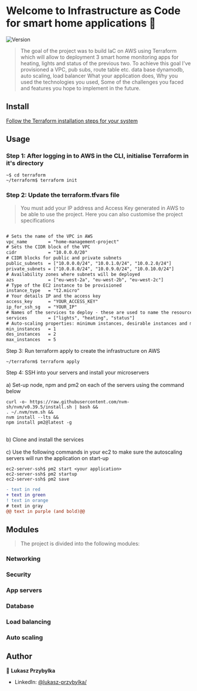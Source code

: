 # Welcome to Infrastructure as Code for smart home applications 👋

![Version](https://img.shields.io/badge/version-1.0.0-blue.svg?cacheSeconds=2592000)

> The goal of the project was to build IaC on AWS using Terraform which will allow to deployment 3 smart home monitoring apps for heating, lights and status of the previous two. To achieve this goal I've provisioned a VPC, pub subs, route table etc. data base dynamodb, auto scaling, load balancer
> What your application does,
> Why you used the technologies you used,
> Some of the challenges you faced and features you hope to implement in the future.

## Install

[Follow the Terraform installation steps for your system](https://developer.hashicorp.com/terraform/install)

## Usage

### Step 1: After logging in to AWS in the CLI, initialise Terraform in it's directory

```
~$ cd terraform
~/terraform$ terraform init
```

### Step 2: Update the terraform.tfvars file

> You must add your IP address and Access Key generated in AWS to be able to use the project. Here you can also customise the project specifications
```diff

# Sets the name of the VPC in AWS
vpc_name        = "home-management-project"
# Sets the CIDR block of the VPC
cidr            = "10.0.0.0/20"
# CIDR blocks for public and private subnets
public_subnets  = ["10.0.0.0/24", "10.0.1.0/24", "10.0.2.0/24"]
private_subnets = ["10.0.8.0/24", "10.0.9.0/24", "10.0.10.0/24"]
# Availability zones where subnets will be deployed
azs             = ["eu-west-2a", "eu-west-2b", "eu-west-2c"]
# Type of the EC2 instance to be provisioned
instance_type   = "t2.micro"
# Your details IP and the access key
access_key      = "YOUR_ACCESS_KEY"
ip_for_ssh_sg   = "YOUR_IP"
# Names of the services to deploy - these are used to name the resources correctly
services        = ["lights", "heating", "status"]
# Auto-scaling properties: minimum instances, desirable instances and max instances
min_instances   = 1
des_instances   = 2
max_instances   = 5

```

Step 3: Run terraform apply to create the infrastructure on AWS

```
~/terraform$ terraform apply
```

Step 4: SSH into your servers and install your microservers
<br>
<br>
a) Set-up node, npm and pm2 on each of the servers using the command below
```
curl -o- https://raw.githubusercontent.com/nvm-sh/nvm/v0.39.5/install.sh | bash &&
. ~/.nvm/nvm.sh &&
nvm install --lts &&
npm install pm2@latest -g
```
<br>
b) Clone and install the services
<br>
<br>
c) Use the following commands in your ec2 to make sure the autoscaling servers will run the application on start-up

```
ec2-server-ssh$ pm2 start <your application>
ec2-server-ssh$ pm2 startup
ec2-server-ssh$ pm2 save
```
```diff
- text in red
+ text in green
! text in orange
# text in gray
@@ text in purple (and bold)@@
```

## Modules
> The project is divided into the following modules:
### Networking
### Security
### App servers
### Database
### Load balancing
### Auto scaling
## Author

👤 **Lukasz Przybylka**

- LinkedIn: [@lukasz-przybylka\/](https://linkedin.com/in/lukasz-przybylka/)
